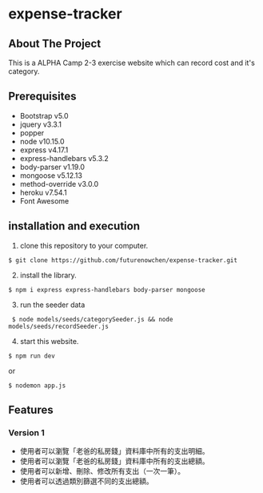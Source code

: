 # expense-tracker

## About The Project
  This is a ALPHA Camp 2-3 exercise website which can record cost and it's category.

## Prerequisites
+ Bootstrap v5.0
+ jquery v3.3.1
+ popper
+ node v10.15.0
+ express v4.17.1
+ express-handlebars v5.3.2
+ body-parser v1.19.0
+ mongoose v5.12.13
+ method-override v3.0.0
+ heroku v7.54.1
+ Font Awesome

## installation and execution
1. clone this repository to your computer.
 ```
 $ git clone https://github.com/futurenowchen/expense-tracker.git
 ```
2. install the library.
 ```
 $ npm i express express-handlebars body-parser mongoose
 ```
3. run the seeder data
```
 $ node models/seeds/categorySeeder.js && node models/seeds/recordSeeder.js
```
4. start this website.
 ```
 $ npm run dev
 ```
or
 ```
 $ nodemon app.js
 ```
## Features
### Version 1
+ 使用者可以瀏覽「老爸的私房錢」資料庫中所有的支出明細。
+ 使用者可以瀏覽「老爸的私房錢」資料庫中所有的支出總額。
+ 使用者可以新增、刪除、修改所有支出（一次一筆）。
+ 使用者可以透過類別篩選不同的支出總額。